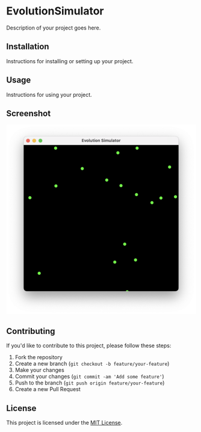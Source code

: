 # EvolutionSimulator

Description of your project goes here.

## Installation

Instructions for installing or setting up your project.

## Usage

Instructions for using your project.

## Screenshot

![Screenshot](image/Screenshot01.png)

## Contributing

If you'd like to contribute to this project, please follow these steps:

1. Fork the repository
2. Create a new branch (`git checkout -b feature/your-feature`)
3. Make your changes
4. Commit your changes (`git commit -am 'Add some feature'`)
5. Push to the branch (`git push origin feature/your-feature`)
6. Create a new Pull Request

## License

This project is licensed under the [MIT License](LICENSE).
